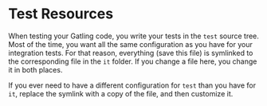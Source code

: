 # Test Resources

When testing your Gatling code, you write your tests in the `test` source tree.  Most of the time, you want all the same configuration as you have for your integration tests.  For that reason, everything (save this file) is symlinked to the corresponding file in the `it` folder.  If you change a file here, you change it in both places.

If you ever need to have a different configuration for `test` than you have for `it`, replace the symlink with a copy of the file, and then customize it.